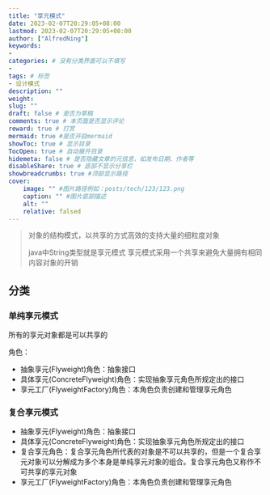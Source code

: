 ```yaml
---
title: "享元模式"
date: 2023-02-07T20:29:05+08:00
lastmod: 2023-02-07T20:29:05+08:00
author: ["AlfredNing"]
keywords: 
- 
categories: # 没有分类界面可以不填写
- 
tags: # 标签
- 设计模式
description: ""
weight:
slug: ""
draft: false # 是否为草稿
comments: true # 本页面是否显示评论
reward: true # 打赏
mermaid: true #是否开启mermaid
showToc: true # 显示目录
TocOpen: true # 自动展开目录
hidemeta: false # 是否隐藏文章的元信息，如发布日期、作者等
disableShare: true # 底部不显示分享栏
showbreadcrumbs: true #顶部显示路径
cover:
    image: "" #图片路径例如：posts/tech/123/123.png
    caption: "" #图片底部描述
    alt: ""
    relative: falsed
---
```


> 对象的结构模式，以共享的方式高效的支持大量的细粒度对象
>
> java中String类型就是享元模式
> 享元模式采用一个共享来避免大量拥有相同内容对象的开销

## 分类

### 单纯享元模式

所有的享元对象都是可以共享的

角色：

- 抽象享元(Flyweight)角色：抽象接口
- 具体享元(ConcreteFlyweight)角色：实现抽象享元角色所规定出的接口
- 享元工厂(FlyweightFactory)角色：本角色负责创建和管理享元角色

### 复合享元模式

- 抽象享元(Flyweight)角色：抽象接口
- 具体享元(ConcreteFlyweight)角色：实现抽象享元角色所规定出的接口
- 复合享元角色：复合享元角色所代表的对象是不可以共享的，但是一个复合享元对象可以分解成为多个本身是单纯享元对象的组合。复合享元角色又称作不可共享的享元对象
- 享元工厂(FlyweightFactory)角色：本角色负责创建和管理享元角色

